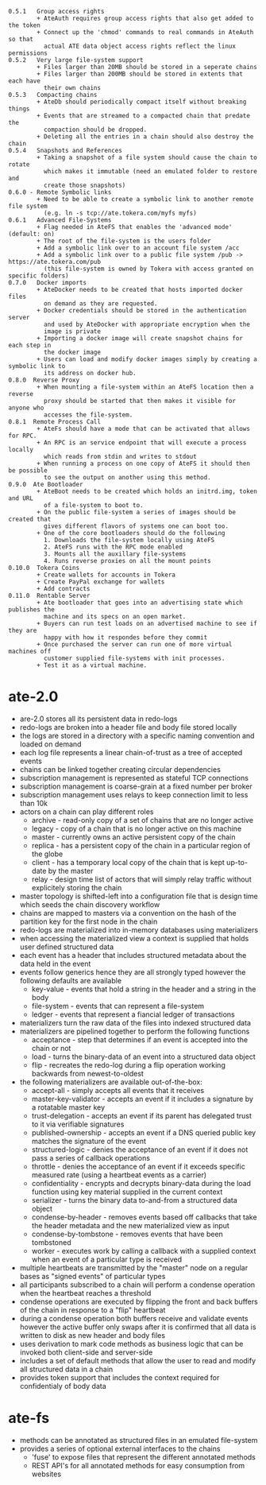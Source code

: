 ```
0.5.1   Group access rights
        + AteAuth requires group access rights that also get added to the token
        + Connect up the 'chmod' commands to real commands in AteAuth so that
          actual ATE data object access rights reflect the linux permissions
0.5.2   Very large file-system support
        + Files larger than 20MB should be stored in a seperate chains
        + Files larger than 200MB should be stored in extents that each have
          their own chains
0.5.3   Compacting chains
        + AteDb should periodically compact itself without breaking things
        + Events that are streamed to a compacted chain that predate the
          compaction should be dropped.
        + Deleting all the entries in a chain should also destroy the chain
0.5.4   Snapshots and References
        + Taking a snapshot of a file system should cause the chain to rotate
          which makes it immutable (need an emulated folder to restore and
          create those snapshots)
0.6.0 - Remote Symbolic links
        + Need to be able to create a symbolic link to another remote file system
          (e.g. ln -s tcp://ate.tokera.com/myfs myfs)
0.6.1   Advanced File-Systems
        + Flag needed in AteFS that enables the 'advanced mode' (default: on)
        + The root of the file-system is the users folder
        + Add a symbolic link over to an account file system /acc
        + Add a symbolic link over to a public file system /pub -> https://ate.tokera.com/pub
          (this file-system is owned by Tokera with access granted on specific folders)
0.7.0   Docker imports
        + AteDocker needs to be created that hosts imported docker files
          on demand as they are requested.
        + Docker credentials should be stored in the authentication server
          and used by AteDocker with appropriate encryption when the
          image is private
        + Importing a docker image will create snapshot chains for each step in
          the docker image
        + Users can load and modify docker images simply by creating a symbolic link to
          its address on docker hub.
0.8.0  Reverse Proxy
        + When mounting a file-system within an AteFS location then a reverse
          proxy should be started that then makes it visible for anyone who
          accesses the file-system.
0.8.1  Remote Process Call
        + AteFs should have a mode that can be activated that allows for RPC.
        + An RPC is an service endpoint that will execute a process locally
          which reads from stdin and writes to stdout
        + When running a process on one copy of AteFS it should then be possible
          to see the output on another using this method.
0.9.0  Ate Bootloader
        + AteBoot needs to be created which holds an initrd.img, token and URL
          of a file-system to boot to.
        + On the public file-system a series of images should be created that
          gives different flavors of systems one can boot too.
        + One of the core bootloaders should do the following
          1. Downloads the file-system locally using AteFS
          2. AteFS runs with the RPC mode enabled
          3. Mounts all the auxillary file-systems
          4. Runs reverse proxies on all the mount points
0.10.0  Tokera Coins
        + Create wallets for accounts in Tokera
        + Create PayPal exchange for wallets
        + Add contracts
0.11.0  Rentable Server
        + Ate bootloader that goes into an advertising state which publishes the
          machine and its specs on an open market.
        + Buyers can run test loads on an advertised machine to see if they are
          happy with how it respondes before they commit
        + Once purchased the server can run one of more virtual machines off
          customer supplied file-systems with init processes.
        + Test it as a virtual machine.
```

ate-2.0
=======

- are-2.0 stores all its persistent data in redo-logs
- redo-logs are broken into a header file and body file stored locally
- the logs are stored in a directory with a specific naming convention and loaded on demand
- each log file represents a linear chain-of-trust as a tree of accepted events
- chains can be linked together creating circular dependencies
- subscription management is represented as stateful TCP connections
- subscription management is coarse-grain at a fixed number per broker
- subscription management uses relays to keep connection limit to less than 10k
- actors on a chain can play different roles
  + archive - read-only copy of a set of chains that are no longer active
  + legacy - copy of a chain that is no longer active on this machine
  + master - currently owns an active persistent copy of the chain
  + replica - has a persistent copy of the chain in a particular region of the globe
  + client - has a temporary local copy of the chain that is kept up-to-date by the master
  + relay - design time list of actors that will simply relay traffic without explicitely storing the chain
- master topology is shifted-left into a configuration file that is design time which seeds the chain discovery workflow
- chains are mapped to masters via a convention on the hash of the partition key for the first node in the chain
- redo-logs are materialized into in-memory databases using materializers
- when accessing the materialized view a context is supplied that holds user defined structured data
- each event has a header that includes structured metadata about the data held in the event
- events follow generics hence they are all strongly typed however the following defaults are available
  + key-value - events that hold a string in the header and a string in the body
  + file-system - events that can represent a file-system
  + ledger - events that represent a fiancial ledger of transactions
- materializers turn the raw data of the files into indexed structured data
- materializers are pipelined together to perform the following functions
  + acceptance - step that determines if an event is accepted into the chain or not
  + load - turns the binary-data of an event into a structured data object
  + flip - recreates the redo-log during a flip operation working backwards from newest-to-oldest
- the following materializers are available out-of-the-box:
  + accept-all - simply accepts all events that it receives
  + master-key-validator - accepts an event if it includes a signature by a rotatable master key
  + trust-delegation - accepts an event if its parent has delegated trust to it via verifiable signatures
  + published-ownership - accepts an event if a DNS queried public key matches the signature of the event
  + structured-logic - denies the acceptance of an event if it does not pass a series of callback operations
  + throttle - denies the acceptance of an event if it exceeds specific measured rate (using a heartbeat events as a carrier)
  + confidentiality - encrypts and decrypts binary-data during the load function using key material supplied in the current context
  + serializer - turns the binary data to-and-from a structured data object
  + condense-by-header - removes events based off callbacks that take the header metadata and the new materialized view as input
  + condense-by-tombstone - removes events that have been tombstoned
  + worker - executes work by calling a callback with a supplied context when an event of a particular type is received
- multiple heartbeats are transmitted by the "master" node on a regular bases as "signed events" of particular types
- all participants subscribed to a chain will perform a condense operation when the heartbeat reaches a threshold
- condense operations are executed by flipping the front and back buffers of the chain in response to a "flip" heartbeat
- during a condense operation both buffers receive and validate events however the active buffer only swaps after
  it is confirmed that all data is written to disk as new header and body files
- uses derivation to mark code methods as business logic that can be invoked both client-side and server-side
- includes a set of default methods that allow the user to read and modify all structured data in a chain
- provides token support that includes the context required for confidentialy of body data

ate-fs
======
- methods can be annotated as structured files in an emulated file-system
- provides a series of optional external interfaces to the chains
   + 'fuse' to expose files that represent the different annotated methods
   + REST API's for all annotated methods for easy consumption from websites